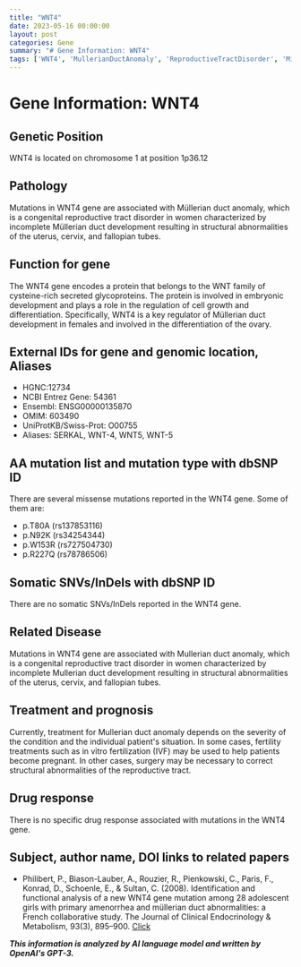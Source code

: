 ```yaml
---
title: "WNT4"
date: 2023-05-16 00:00:00
layout: post
categories: Gene
summary: "# Gene Information: WNT4"
tags: ['WNT4', 'MullerianDuctAnomaly', 'ReproductiveTractDisorder', 'MissenseMutations', 'EmbryonicDevelopment', 'CellDifferentiation', 'TreatmentOptions', 'IVF']
---
```


# Gene Information: WNT4

## Genetic Position 
WNT4 is located on chromosome 1 at position 1p36.12

## Pathology
Mutations in WNT4 gene are associated with Müllerian duct anomaly, which is a congenital reproductive tract disorder in women characterized by incomplete Müllerian duct development resulting in structural abnormalities of the uterus, cervix, and fallopian tubes.

## Function for gene
The WNT4 gene encodes a protein that belongs to the WNT family of cysteine-rich secreted glycoproteins. The protein is involved in embryonic development and plays a role in the regulation of cell growth and differentiation. Specifically, WNT4 is a key regulator of Müllerian duct development in females and involved in the differentiation of the ovary.

## External IDs for gene and genomic location, Aliases
- HGNC:12734
- NCBI Entrez Gene: 54361
- Ensembl: ENSG00000135870
- OMIM: 603490
- UniProtKB/Swiss-Prot: O00755
- Aliases: SERKAL, WNT-4, WNT5, WNT-5

## AA mutation list and mutation type with dbSNP ID
There are several missense mutations reported in the WNT4 gene. Some of them are:
- p.T80A (rs137853116)
- p.N92K (rs34254344)
- p.W153R (rs727504730)
- p.R227Q (rs78786506)

## Somatic SNVs/InDels with dbSNP ID
There are no somatic SNVs/InDels reported in the WNT4 gene.

## Related Disease
Mutations in WNT4 gene are associated with Mullerian duct anomaly, which is a congenital reproductive tract disorder in women characterized by incomplete Mullerian duct development resulting in structural abnormalities of the uterus, cervix, and fallopian tubes.

## Treatment and prognosis
Currently, treatment for Mullerian duct anomaly depends on the severity of the condition and the individual patient's situation. In some cases, fertility treatments such as in vitro fertilization (IVF) may be used to help patients become pregnant. In other cases, surgery may be necessary to correct structural abnormalities of the reproductive tract. 

## Drug response
There is no specific drug response associated with mutations in the WNT4 gene.

## Subject, author name, DOI links to related papers
- Philibert, P., Biason-Lauber, A., Rouzier, R., Pienkowski, C., Paris, F., Konrad, D., Schoenle, E., & Sultan, C. (2008). Identification and functional analysis of a new WNT4 gene mutation among 28 adolescent girls with primary amenorrhea and müllerian duct abnormalities: a French collaborative study. The Journal of Clinical Endocrinology & Metabolism, 93(3), 895–900. [Click](https://doi.org/10.1210/jc.2007-1627)

**_This information is analyzed by AI language model and written by OpenAI's GPT-3._**